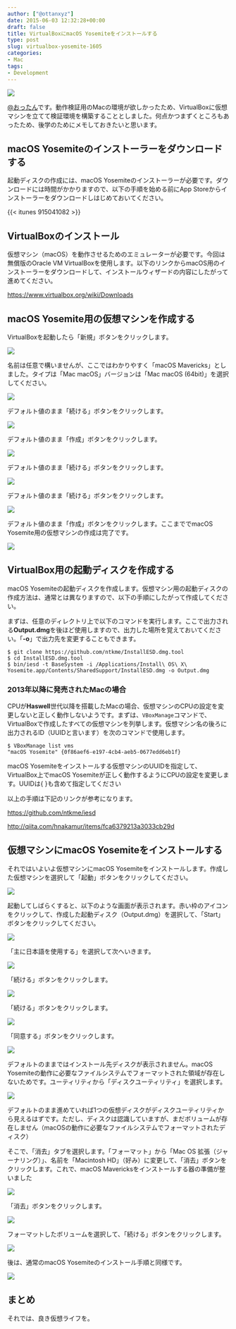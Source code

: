 ```yaml
---
author: ["@ottanxyz"]
date: 2015-06-03 12:32:28+00:00
draft: false
title: VirtualBoxにmacOS Yosemiteをインストールする
type: post
slug: virtualbox-yosemite-1605
categories:
- Mac
tags:
- Development
---
```


![](/uploads/2015/06/150603-556ed93007238.jpg)






[@おったん](https://twitter.com/ottanxyz)です。動作検証用のMacの環境が欲しかったため、VirtualBoxに仮想マシンを立てて検証環境を構築することとしました。何点かつまずくところもあったため、後学のためにメモしておきたいと思います。





## macOS Yosemiteのインストーラーをダウンロードする





起動ディスクの作成には、macOS Yosemiteのインストーラーが必要です。ダウンロードには時間がかかりますので、以下の手順を始める前にApp Storeからインストーラーをダウンロードしはじめておいてください。



{{< itunes 915041082 >}}



## VirtualBoxのインストール





仮想マシン（macOS）を動作させるためのエミュレーターが必要です。今回は無償版のOracle VM VirtualBoxを使用します。以下のリンクからmacOS用のインストーラーをダウンロードして、インストールウィザードの内容にしたがって進めてください。



https://www.virtualbox.org/wiki/Downloads



## macOS Yosemite用の仮想マシンを作成する





VirtualBoxを起動したら「新規」ボタンをクリックします。





![](/uploads/2015/06/150603-556ed931caf19.png)






名前は任意で構いませんが、ここではわかりやすく「macOS Mavericks」としました。タイプは「Mac macOS」バージョンは「Mac macOS (64bit)」を選択してください。





![](/uploads/2015/06/150603-556ed935014bb.png)






デフォルト値のまま「続ける」ボタンをクリックします。





![](/uploads/2015/06/150603-556ed9389a22f.png)






デフォルト値のまま「作成」ボタンをクリックします。





![](/uploads/2015/06/150603-556ed93d141e6.png)






デフォルト値のまま「続ける」ボタンをクリックします。





![](/uploads/2015/06/150603-556ed940c2b0b.png)






デフォルト値のまま「続ける」ボタンをクリックします。





![](/uploads/2015/06/150603-556ed944c812f.png)






デフォルト値のまま「作成」ボタンをクリックします。ここまででmacOS Yosemite用の仮想マシンの作成は完了です。





![](/uploads/2015/06/150603-556ed94927ee3.png)






## VirtualBox用の起動ディスクを作成する





macOS Yosemiteの起動ディスクを作成します。仮想マシン用の起動ディスクの作成方法は、通常とは異なりますので、以下の手順にしたがって作成してください。





まずは、任意のディレクトリ上で以下のコマンドを実行します。ここで出力される**Output.dmg**を後ほど使用しますので、出力した場所を覚えておいてください。「**-o**」で出力先を変更することもできます。




    
    $ git clone https://github.com/ntkme/InstallESD.dmg.tool
    $ cd InstallESD.dmg.tool
    $ bin/iesd -t BaseSystem -i /Applications/Install\ OS\ X\ Yosemite.app/Contents/SharedSupport/InstallESD.dmg -o Output.dmg





### 2013年以降に発売されたMacの場合





CPUが**Haswell**世代以降を搭載したMacの場合、仮想マシンのCPUの設定を変更しないと正しく動作しないようです。まずは、`VBoxManage`コマンドで、VirtualBoxで作成したすべての仮想マシンを列挙します。仮想マシン名の後ろに出力されるID（UUIDと言います）を次のコマンドで使用します。




    
    $ VBoxManage list vms
    "macOS Yosemite" {0f86aef6-e197-4cb4-aeb5-0677edd6eb1f}





macOS Yosemiteをインストールする仮想マシンのUUIDを指定して、VirtualBox上でmacOS Yosemiteが正しく動作するようにCPUの設定を変更します。UUIDは{ }も含めて指定してください





以上の手順は下記のリンクが参考になります。



https://github.com/ntkme/iesd

http://qiita.com/hnakamur/items/fca6379213a3033cb29d



## 仮想マシンにmacOS Yosemiteをインストールする





それではいよいよ仮想マシンにmacOS Yosemiteをインストールします。作成した仮想マシンを選択して「起動」ボタンをクリックしてください。





![](/uploads/2015/06/150603-556ee0eebd10d.png)






起動してしばらくすると、以下のような画面が表示されます。赤い枠のアイコンをクリックして、作成した起動ディスク（Output.dmg）を選択して、「Start」ボタンをクリックしてください。





![](/uploads/2015/06/150603-556ee0f1bc19c.png)






「主に日本語を使用する」を選択して次へいきます。





![](/uploads/2015/06/150603-556ee0f567269.png)






「続ける」ボタンをクリックします。





![](/uploads/2015/06/150603-556ee0f97d618.png)






「続ける」ボタンをクリックします。





![](/uploads/2015/06/150603-556ee0fea957a.png)






「同意する」ボタンをクリックします。





![](/uploads/2015/06/150603-556ee103bce39.png)






デフォルトのままではインストール先ディスクが表示されません。macOS Yosemiteの動作に必要なファイルシステムでフォーマットされた領域が存在しないためです。ユーティリティから「ディスクユーティリティ」を選択します。





![](/uploads/2015/06/150603-556ee1081ef19.png)






デフォルトのまま進めていれば1つの仮想ディスクがディスクユーティリティから見えるはずです。ただし、ディスクは認識していますが、まだボリュームが存在しません（macOSの動作に必要なファイルシステムでフォーマットされたディスク）





そこで、「消去」タブを選択します。「フォーマット」から「Mac OS 拡張（ジャーナリング）」、名前を「Macintosh HD」（好み）に変更して、「消去」ボタンをクリックします。これで、macOS Mavericksをインストールする器の準備が整いました





![](/uploads/2015/06/150603-556ee10ca868b.png)






「消去」ボタンをクリックします。





![](/uploads/2015/06/150603-556ee1118c590.png)






フォーマットしたボリュームを選択して、「続ける」ボタンをクリックします。





![](/uploads/2015/06/150603-556ee11602aa9.png)






後は、通常のmacOS Yosemiteのインストール手順と同様です。





![](/uploads/2015/06/150603-556ee11ad2eeb.png)






## まとめ





それでは、良き仮想ライフを。
